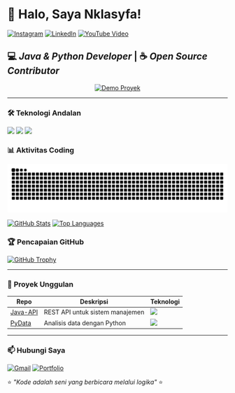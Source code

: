 # 🚀 Halo, Saya Nklasyfa! 

[![Instagram](https://img.shields.io/badge/Instagram-@nklasyfa-E4405F?style=for-the-badge&logo=instagram&logoColor=white)](https://instagram.com/nklasyfa)
[![LinkedIn](https://img.shields.io/badge/LinkedIn-Nklasyfa-0077B5?style=for-the-badge&logo=linkedin)](https://linkedin.com/in/nklasyfa)
[![YouTube Video](https://img.shields.io/badge/Video_Demo-Proyek_Terbaru-FF0000?style=for-the-badge&logo=youtube)](https://youtu.be/example-link)

## 💻 *Java & Python Developer* | ☕ *Open Source Contributor*

<div align="center">
  <a href="https://youtu.be/example-link">
    <img src="https://media.giphy.com/media/v1.Y2lkPTc5MGI3NjExY2RkYTQ2M2M1Y2Q3NDUwM2Y3ZDQxYzY1ODUxYTU0ZDJmNTk0MzY5YiZlcD12MV9pbnRlcm5hbF9naWZzX2dpZklkJmN0PWc/3oKIPEqDGUULpEU0aQ/giphy.gif" width="400" alt="Demo Proyek">
  </a>
</div>

---

### 🛠️ **Teknologi Andalan**
![](https://img.shields.io/badge/Java-ED8B00?style=for-the-flat&logo=openjdk&logoColor=white)
![](https://img.shields.io/badge/Python-3776AB?style=for-the-flat&logo=python&logoColor=white)
![](https://img.shields.io/badge/Spring_Boot-6DB33F?style=for-the-flat&logo=spring&logoColor=white)

### 📊 **Aktivitas Coding**
![snake gif](https://github.com/Nklasyfa/Nklasyfa/blob/output/github-snake-dark.svg)

[![GitHub Stats](https://github-readme-stats.vercel.app/api?username=Nklasyfa&show_icons=true&theme=radical)](https://github.com/Nklasyfa)
[![Top Languages](https://github-readme-stats.vercel.app/api/top-langs/?username=Nklasyfa&layout=compact&theme=radical)](https://github.com/Nklasyfa)

### 🏆 **Pencapaian GitHub**
[![GitHub Trophy](https://github-profile-trophy.vercel.app/?username=Nklasyfa&theme=onedark&column=4&margin-w=15)](https://github.com/Nklasyfa)

---

### 📌 **Proyek Unggulan**
| Repo | Deskripsi | Teknologi |
|------|-----------|-----------|
| [Java-API](https://github.com/Nklasyfa/Java-API) | REST API untuk sistem manajemen | ![](https://img.shields.io/badge/-Spring_Boot-green) |
| [PyData](https://github.com/Nklasyfa/PyData) | Analisis data dengan Python | ![](https://img.shields.io/badge/-Pandas-blue) |

---

### 📫 **Hubungi Saya**
[![Gmail](https://img.shields.io/badge/Email-nklasyfa%40gmail.com-D14836?style=flat&logo=gmail)](mailto:nklasyfa@gmail.com)
[![Portfolio](https://img.shields.io/badge/Portfolio-www.nklasyfa.my.id-4285F4?style=flat&logo=google-chrome)](https://www.nklasyfa.my.id)

⭐ *"Kode adalah seni yang berbicara melalui logika"* ⭐
